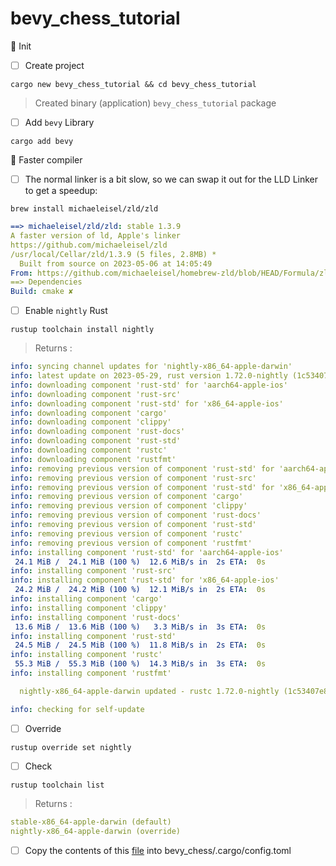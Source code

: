 # bevy_chess_tutorial

:round_pushpin: Init

- [ ] Create project

```
cargo new bevy_chess_tutorial && cd bevy_chess_tutorial
```
>    Created binary (application) `bevy_chess_tutorial` package

- [ ] Add `bevy` Library

```
cargo add bevy
```

:round_pushpin: Faster compiler

- [ ] The normal linker is a bit slow, so we can swap it out for the LLD Linker to get a speedup:

```
brew install michaeleisel/zld/zld 
```

```yaml
==> michaeleisel/zld/zld: stable 1.3.9
A faster version of ld, Apple's linker
https://github.com/michaeleisel/zld
/usr/local/Cellar/zld/1.3.9 (5 files, 2.8MB) *
  Built from source on 2023-05-06 at 14:05:49
From: https://github.com/michaeleisel/homebrew-zld/blob/HEAD/Formula/zld.rb
==> Dependencies
Build: cmake ✘
```

- [ ] Enable `nightly` Rust

```
rustup toolchain install nightly 
```
> Returns :
```yaml
info: syncing channel updates for 'nightly-x86_64-apple-darwin'
info: latest update on 2023-05-29, rust version 1.72.0-nightly (1c53407e8 2023-05-28)
info: downloading component 'rust-std' for 'aarch64-apple-ios'
info: downloading component 'rust-src'
info: downloading component 'rust-std' for 'x86_64-apple-ios'
info: downloading component 'cargo'
info: downloading component 'clippy'
info: downloading component 'rust-docs'
info: downloading component 'rust-std'
info: downloading component 'rustc'
info: downloading component 'rustfmt'
info: removing previous version of component 'rust-std' for 'aarch64-apple-ios'
info: removing previous version of component 'rust-src'
info: removing previous version of component 'rust-std' for 'x86_64-apple-ios'
info: removing previous version of component 'cargo'
info: removing previous version of component 'clippy'
info: removing previous version of component 'rust-docs'
info: removing previous version of component 'rust-std'
info: removing previous version of component 'rustc'
info: removing previous version of component 'rustfmt'
info: installing component 'rust-std' for 'aarch64-apple-ios'
 24.1 MiB /  24.1 MiB (100 %)  12.6 MiB/s in  2s ETA:  0s
info: installing component 'rust-src'
info: installing component 'rust-std' for 'x86_64-apple-ios'
 24.2 MiB /  24.2 MiB (100 %)  12.1 MiB/s in  2s ETA:  0s
info: installing component 'cargo'
info: installing component 'clippy'
info: installing component 'rust-docs'
 13.6 MiB /  13.6 MiB (100 %)   3.3 MiB/s in  3s ETA:  0s
info: installing component 'rust-std'
 24.5 MiB /  24.5 MiB (100 %)  11.8 MiB/s in  2s ETA:  0s
info: installing component 'rustc'
 55.3 MiB /  55.3 MiB (100 %)  14.3 MiB/s in  3s ETA:  0s
info: installing component 'rustfmt'

  nightly-x86_64-apple-darwin updated - rustc 1.72.0-nightly (1c53407e8 2023-05-28) (from rustc 1.71.0-nightly (f9a6b7158 2023-05-05))

info: checking for self-update
```

- [ ] Override

```
rustup override set nightly 
```

- [ ] Check

```
rustup toolchain list      
```
> Returns :
```yaml
stable-x86_64-apple-darwin (default)
nightly-x86_64-apple-darwin (override)
```

- [ ] Copy the contents of this [file](https://github.com/bevyengine/bevy/blob/main/.cargo/config_fast_builds) into bevy_chess/.cargo/config.toml
